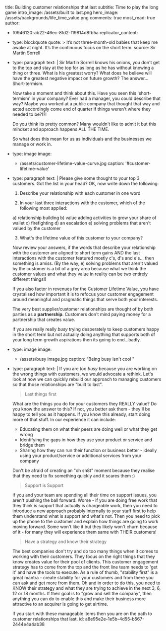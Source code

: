 title: Building customer relationships that last
subtitle: Time to play the long game
intro_image: /assets/built to last.png
hero_image: /assets/backgrounds/life_time_value.png
comments: true
most_read: true
author:
  - f0946120-ab22-46ec-8fd2-f19814d8fb5a
replicator_content:
  - 
    type: blockquote
    quote: >
      It’s not three-month-old babies that keep me awake at night. It’s the continuous focus on the
      short term.
    source: Sir Martin Sorrell
  - 
    type: paragraph
    text: |
      Sir Martin Sorrell knows his onions, you don't get to the top and stay at the top for as long as he has without knowing a thing or three. What is his greatest worry?  What does he believe will have the greatest negative impact on future growth? The answer... Short-termism.
      
      Now take a moment and think about this. Have you seen this 'short-termism' in your company? Ever had a manager, you could describe that way? Maybe you worked at a public company that thought that way and acted accordingly come end of quarter if things weren't where they needed to be?!?!
      
      Do you think its pretty common? Many wouldn't like to admit it but this mindset and approach happens ALL THE TIME.
      
      So what does this mean for us as individuals and the businesses we manage or work in.
  - 
    type: image
    image:
      - /assets/customer-lifetime-value-curve.jpg
    caption: '#customer-lifetime-value'
  - 
    type: paragraph
    text: |
      Please give some thought to your top 3 customers. Got the list in your head? OK, now write down the following:
      
      1) Describe your relationship with each customer in one word
      
      2) In your last three interactions with the customer, which of the following most applied:
      
      a) relationship building
      b) value adding activities to grow your share of wallet
      c) firefighting
      d) an escalation
      e) solving problems that aren't valued by the customer
      
      3) What's the lifetime value of this customer to your company?
      
      Now review your answers, if the words that describe your relationship with the customer are aligned to short term gains AND the last interactions with the customer featured mostly c's, d's and e's... then something is amiss. (By the way, e) solving problems that aren't valued by the customer is a bit of a grey area because what we think the customer values and what they value in reality can be two entirely different things!)
      
      If you also factor in revenues for the Customer Lifetime Value, you have crystalised how important it is to refocus your customer engagement around meaningful and pragmatic things that serve both your interests.
      
      The very best supplier/customer relationships are thought of by both parties as a **partnership**. Customers don't mind paying money for a partnership that creates value.
      
      If you are really really *busy* trying desperately to keep customers happy in the short term but not actually doing anything that supports both of your long term growth aspirations then its going to end...badly.
  - 
    type: image
    image:
      - /assets/busy image.jpg
    caption: "Being busy isn't cool "
  - 
    type: paragraph
    text: |
      If you are too *busy* because you are working on the wrong things with customers, we would advocate a rethink. Let's look at how we can quickly rebuild our approach to managing customers so that those relationships are "built to last".
      
      > Last things first
      
      What are the things you do for your customers they REALLY value? Do you know the answer to this? If not, you better ask them - they'll be happy to tell you as it happens. If you know this already, start doing more of that stuff. In our experience it can include:
      
      + Educating them on what their peers are doing well or what they get wrong
      + Identifying the gaps in how they use your product or service and bridge them
      + Sharing how they can run their function or business better - ideally using your product/service or additional services from your company
      
      Don't be afraid of creating an "oh sh8t" moment because they realise that they need to fix something quickly and it scares them :)
      
      > Support is Support
      
      If you and your team are spending all their time on support issues, you aren't pushing the ball forward. Worse - if you are doing free work that they think is support that actually is chargeable work, then you need to introduce a new approach probably internally to your staff first to help them understand what is support and what's not. Then you need to pick up the phone to the customer and explain how things are going to work moving forward. Some won't like it but they likely won't churn because of it - for many they will experience them same with THEIR customers!
      
      > Have a strategy and know their strategy
      
      The best companies don't try and do too many things when it comes to working with their customers. They focus on the right things that they know creates value for their pool of clients. This customer engagement strategy has to come from the top and the front line team needs to 'get it' and have the tools to execute. As a rule of thumb, "stability first" is a great mantra - create stability for your customers and from there you can ask and get more from them. Oh and in order to do this, you need to KNOW their strategy and what they are trying to achieve in the next 3, 6, 12 or 18 months. If their goal is to "grow and sell the company", then anything you can do to enable this and make their business more attractive to an acquirer is going to get airtime.
      
      If you start with these manageable items then you are on the path to customer relationships that last.
id: a8e95e2e-1e5b-4d55-b567-2444e4a4ab38
